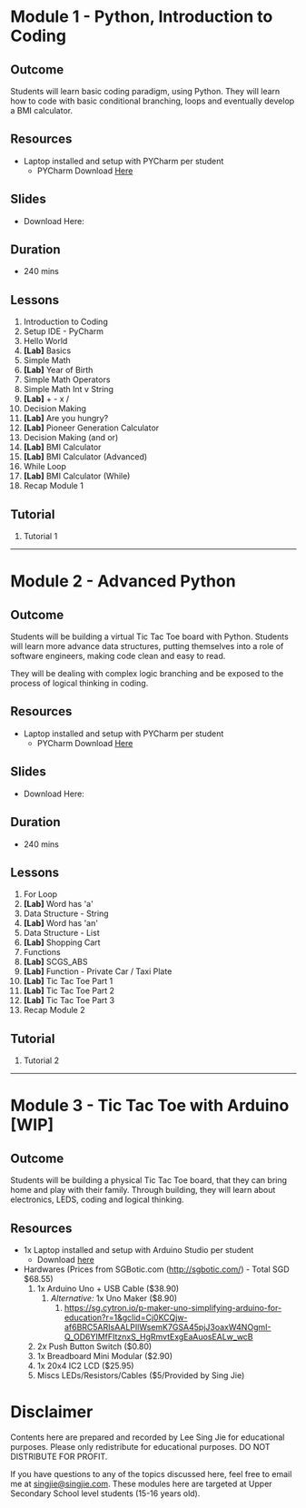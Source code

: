 # Module 1 - Python, Introduction to Coding

## Outcome

Students will learn basic coding paradigm, using Python. They will learn how to code with basic conditional branching, loops and eventually develop a BMI calculator.

## Resources
- Laptop installed and setup with PYCharm per student
  - PYCharm Download [Here](https://www.jetbrains.com/pycharm/download/#section=windows)
  
## Slides
- Download Here: <link>

## Duration 
- 240 mins

## Lessons
1. Introduction to Coding
1. Setup IDE - PyCharm
1. Hello World
1. **[Lab]** Basics
1. Simple Math
1. **[Lab]** Year of Birth
1. Simple Math Operators
1. Simple Math Int v String
1. **[Lab]** + - x /
1. Decision Making
1. **[Lab]** Are you hungry?
1. **[Lab]** Pioneer Generation Calculator
1. Decision Making (and or)
1. **[Lab]** BMI Calculator
1. **[Lab]** BMI Calculator (Advanced)
1. While Loop
1. **[Lab]** BMI Calculator (While)
1. Recap Module 1

## Tutorial
1. Tutorial 1

----

# Module 2 - Advanced Python 

## Outcome
Students will be building a virtual Tic Tac Toe board with Python. Students will learn more advance data structures, putting themselves into a role of software engineers, making code clean and easy to read.
 
They will be dealing with complex logic branching and be exposed to the process of logical thinking in coding.

## Resources
- Laptop installed and setup with PYCharm per student
  - PYCharm Download [Here](https://www.jetbrains.com/pycharm/download/#section=windows)

## Slides
- Download Here: <link>

## Duration 
- 240 mins

## Lessons
1. For Loop
1. **[Lab]** Word has 'a'
1. Data Structure - String
1. **[Lab]** Word has 'an'
1. Data Structure - List
1. **[Lab]** Shopping Cart
1. Functions
1. **[Lab]** SCGS_ABS
1. **[Lab]** Function - Private Car / Taxi Plate
1. **[Lab]** Tic Tac Toe Part 1
1. **[Lab]** Tic Tac Toe Part 2
1. **[Lab]** Tic Tac Toe Part 3
1. Recap Module 2

## Tutorial
1. Tutorial 2

----

# Module 3 - Tic Tac Toe with Arduino [WIP]

## Outcome
Students will be building a physical Tic Tac Toe board, that they can bring home and play with their family. Through building, they will learn about electronics, LEDS, coding and logical thinking. 

## Resources
- 1x Laptop installed and setup with Arduino Studio per student
    - Download [here](https://www.arduino.cc/en/main/software)
- Hardwares (Prices from SGBotic.com (http://sgbotic.com/) - Total SGD $68.55) 
    1. 1x Arduino Uno + USB Cable ($38.90) 
        1. *Alternative:* 1x Uno Maker ($8.90) 
            1. https://sg.cytron.io/p-maker-uno-simplifying-arduino-for-education?r=1&gclid=Cj0KCQjw-af6BRC5ARIsAALPIlWsemK7GSA45pjJ3oaxW4NOgmI-Q_OD6YIMfFItznxS_HgRmvtExgEaAuosEALw_wcB
    2. 2x Push Button Switch ($0.80)
    3. 1x Breadboard Mini Modular ($2.90)
    4. 1x 20x4 IC2 LCD ($25.95)
    5. Miscs LEDs/Resistors/Cables ($5/Provided by Sing Jie)

# Disclaimer
Contents here are prepared and recorded by Lee Sing Jie for educational purposes. Please only redistribute for educational purposes. DO NOT DISTRIBUTE FOR PROFIT.

If you have questions to any of the topics discussed here, feel free to email me at [singjie@singjie.com](singjie@singjie.com). These modules here are targeted at Upper Secondary School level students (15-16 years old). 
